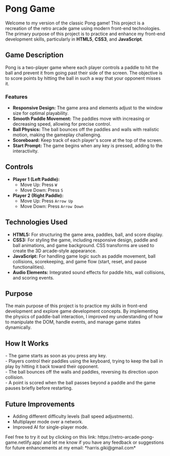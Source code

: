 <body>
    <h1>Pong Game</h1>
    <p>Welcome to my version of the classic Pong game! This project is a recreation of the retro arcade game using modern front-end technologies. The primary purpose of this project is to practice and enhance my front-end development skills, particularly in <strong>HTML5</strong>, <strong>CSS3</strong>, and <strong>JavaScript</strong>.</p>
    <h2>Game Description</h2>
    <p>Pong is a two-player game where each player controls a paddle to hit the ball and prevent it from going past their side of the screen. The objective is to score points by hitting the ball in such a way that your opponent misses it.</p>
    <h3>Features</h3>
    <ul>
        <li><strong>Responsive Design:</strong> The game area and elements adjust to the window size for optimal playability.</li>
        <li><strong>Smooth Paddle Movement:</strong> The paddles move with increasing or decreasing speed, allowing for precise control.</li>
        <li><strong>Ball Physics:</strong> The ball bounces off the paddles and walls with realistic motion, making the gameplay challenging.</li>
        <li><strong>Scoreboard:</strong> Keep track of each player's score at the top of the screen.</li>
        <li><strong>Start Prompt:</strong> The game begins when any key is pressed, adding to the interactivity.</li>
    </ul>
    <h2>Controls</h2>
    <ul>
        <li><strong>Player 1 (Left Paddle):</strong>
            <ul>
                <li>Move Up: Press <code>W</code></li>
                <li>Move Down: Press <code>S</code></li>
            </ul>
        </li>
        <li><strong>Player 2 (Right Paddle):</strong>
            <ul>
                <li>Move Up: Press <code>Arrow Up</code></li>
                <li>Move Down: Press <code>Arrow Down</code></li>
            </ul>
        </li>
    </ul>
    <h2>Technologies Used</h2>
    <ul>
        <li><strong>HTML5:</strong> For structuring the game area, paddles, ball, and score display.</li>
        <li><strong>CSS3:</strong> For styling the game, including responsive design, paddle and ball animations, and game background. CSS transforms are used to create the 3D arcade-style appearance.</li>
        <li><strong>JavaScript:</strong> For handling game logic such as paddle movement, ball collisions, scorekeeping, and game flow (start, reset, and pause functionalities).</li>
        <li><strong>Audio Elements:</strong> Integrated sound effects for paddle hits, wall collisions, and scoring events.</li>
    </ul>
    <h2>Purpose</h2>
    <p>The main purpose of this project is to practice my skills in front-end development and explore game development concepts. By implementing the physics of paddle-ball interaction, I improved my understanding of how to manipulate the DOM, handle events, and manage game states dynamically.</p>
    <h2>How It Works</h2>
    <p>
        - The game starts as soon as you press any key.<br>
        - Players control their paddles using the keyboard, trying to keep the ball in play by hitting it back toward their opponent.<br>
        - The ball bounces off the walls and paddles, reversing its direction upon collision.<br>
        - A point is scored when the ball passes beyond a paddle and the game pauses briefly before restarting.
    </p>
    <h2>Future Improvements</h2>
    <ul>
        <li>Adding different difficulty levels (ball speed adjustments).</li>
        <li>Multiplayer mode over a network.</li>
        <li>Improved AI for single-player mode.</li>
    </ul>
    <p>Feel free to try it out by clicking on this link: https://retro-arcade-pong-game.netlify.app/ and let me know if you have any feedback or suggestions for future enhancements at my email: *harris.giki@gmail.com* </p>
</body>
</html>
